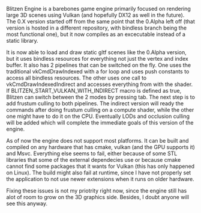 Blitzen Engine is a barebones game engine primarily focused on rendering large 3D scenes using Vulkan (and hopefully DX12 as well in the future). 
The 0.X version started off from the same point that the 0.Alpha left off (that version is hosted in a different repository, with bindless branch being the most functional one), 
but it now compiles as an excecutable instead of a static library. 

It is now able to load and draw static gltf scenes like the 0.Alpha version, but it uses bindless resources for everything not just the vertex and index buffer. It also has 2 pipelines that can be switched on the fly.
One uses the traditional vkCmdDrawIndexed with a for loop and uses push constants to access all bindless resources. The other uses one call to vkCmdDrawIndexedIndirect and accesses everything from with the shader.
If BLITZEN_START_VULKAN_WITH_INDIRECT macro is defined as true, Blitzen can switch between the 2 modes by pressing tab. The next step is to add frustum culling to both pipelines. The indirect version will ready the commands 
after doing frustum culling on a compute shader, while the other one might have to do it on the CPU. Eventually LODs and occlusion culling will be added which will complete the immediate goals of this version of the engine.


As of now the engine does not support most platforms. It can be built and compiled on any hardware that has cmake, vulkan (and the GPU supports it) and Msvc. Everything else seems to fail, either because of some STL libraries
that some of the external dependecies use or because cmake cannot find some packages that it wants for Vulkan (this has only happened on Linux). The build might also fail at runtime, since I have not properly set the application 
to not use newer extensions when it runs on older hardware.

Fixing these issues is not my priotrity right now, since the engine still has alot of room to grow on the 3D graphics side. Besides, I doubt anyone will see this anyway.
